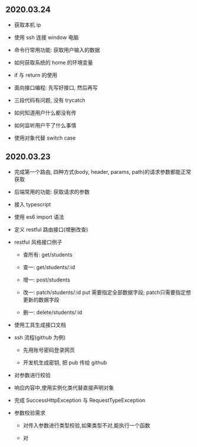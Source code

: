 ## 2020.03.24

- 获取本机 ip

- 使用 ssh 连接 window 电脑

- 命令行常用功能: 获取用户输入的数据

- 如何获取系统的 home 的环境变量

- if 与 return 的使用

-  面向接口编程: 先写好接口, 然后再写

- 三段代码有问题, 没有 trycatch

- 如何知道用户什么都没有传

- 如何监听用户干了什么事情

- 使用对象代替 switch case

## 2020.03.23

- 完成第一个路由, 四种方式(body, header, params, path)的请求参数都能正常获取

- 后端常用的功能: 获取请求的参数    

- 接入 typescript 

- 使用 es6 import 语法

- 定义 restful 路由接口(增删改查)

- restful 风格接口例子

    - 查所有: get/students
    
    - 查一: get/students/:id
    
    - 增一: post/students
    
    - 改一: patch/students/:id  put 需要指定全部数据字段; patch只需要指定想更新的数据字段
    
    - 删一: delete/students/:id

- 使用工具生成接口文档

- ssh 流程(github 为例)

    - 先用账号密码登录网页
    
    - 开发机生成密钥, 把 pub 传给 github
    
- 对参数进行校验

- 响应内容中,使用实例化类代替直接声明对象

- 完成 SuccessHttpException 与 RequestTypeException

- 参数校验需求

    - 对传入参数进行类型校验,如果类型不对,能执行一个函数
    
    - 对